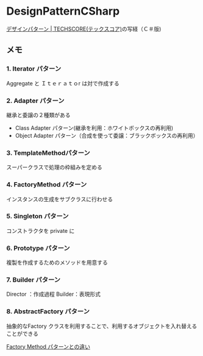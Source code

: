 # DesignPatternCSharp

[デザインパターン | TECHSCORE(テックスコア)](http://www.techscore.com/tech/DesignPattern/index.html/)の写経（Ｃ＃版)

## メモ
### 1. Iterator パターン
Aggregate と Ｉｔｅｒａｔｏr は対で作成する

### 2. Adapter パターン
継承と委譲の２種類がある
- Class Adapter パターン(継承を利用：ホワイトボックスの再利用)
- Object Adapter パターン（合成を使って委譲：ブラックボックスの再利用）



### 3. TemplateMethodパターン
スーパークラスで処理の枠組みを定める

### 4. FactoryMethod パターン
インスタンスの生成をサブクラスに行わせる

### 5. Singleton パターン
コンストラクタを private に

### 6. Prototype パターン
複製を作成するためのメソッドを用意する

### 7. Builder パターン
Director ：作成過程
Builder：表現形式

### 8. AbstractFactory パターン
抽象的なFactory クラスを利用することで、利用するオブジェクトを入れ替えることができる

[Factory Method パターンとの違い](https://ja.wikipedia.org/wiki/Abstract_Factory_%E3%83%91%E3%82%BF%E3%83%BC%E3%83%B3#Factory_Method_.E3.83.91.E3.82.BF.E3.83.BC.E3.83.B3.E3.81.A8.E3.81.AE.E9.81.95.E3.81.84)
